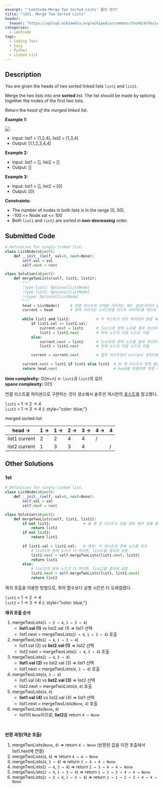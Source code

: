 ```yaml
---
excerpt: "'LeetCode-Merge Two Sorted Lists' 풀이 정리"
title: "\021. Merge Two Sorted Lists"
header:
  teaser: "https://upload.wikimedia.org/wikipedia/commons/thumb/0/0a/LeetCode_Logo_black_with_text.svg/458px-LeetCode_Logo_black_with_text.svg.png"
categories:
  - Leetcode
tags:
  - Coding Test
  - Easy
  - Python
  - Linked List
---
```


## <i class="fa-solid fa-file-lines"></i> Description

You are given the heads of two sorted linked lists `list1` and `list2`.

Merge the two lists into one **sorted** list. The list should be made by splicing together the nodes of the first two lists.

Return the *head of the merged linked list*.

**Example 1:**

![](https://assets.leetcode.com/uploads/2020/10/03/merge_ex1.jpg)

- Input: list1 = \[1,2,4], list2 = \[1,3,4]    
- Output: \[1,1,2,3,4,4]

**Example 2:**

- Input: list1 = \[], list2 = \[]
- Output: \[]

**Example 3:**

- Input: list1 = \[], list2 = \[0]
- Output: \[0]

**Constraints:**

- The number of nodes in both lists is in the range [0, 50].
- -100 <= Node.val <= 100
- Both `list1` and `list2` are sorted in **non-decreasing** order.

## <i class="fa-solid fa-cloud-arrow-up"></i> Submitted Code

```python
# Definition for singly-linked list.
class ListNode(object):
    def __init__(self, val=0, next=None):
        self.val = val
        self.next = next

class Solution(object):
    def mergeTwoLists(self, list1, list2):
        """
        :type list1: Optional[ListNode]
        :type list2: Optional[ListNode]
        :rtype: Optional[ListNode]
        """
        head = ListNode()     # 연결 리스트의 시작을 가리키는 헤드 생성(데이터 없음)
        current = head        # 현재 가리키는 노드(연결 리스트 마지막)를 헤드로 초기화
        
        while list1 and list2:            # 두 리스트가 모두 비어있지 않을 때까지 반복
            if list1.val <= list2.val:
                current.next = list1      # list1의 현재 노드를 결과 리스트에 추가
                list1 = list1.next        # 현재 노드의 다음 노드로 이동
            else:
                current.next = list2      # list2의 현재 노드를 결과 리스트에 추가
                list2 = list2.next        # 현재 노드의 다음 노드로 이동

            current = current.next        # 결과 리스트에서 current 포인터를 한 칸 이동
            
        current.next = list1 if list1 else list2  # 한 쪽 리스트가 먼저 끝난 경우 남은 리스트를 전부 연결
        return head.next                          # head를 반환하면 연결 리스트가 전부 반환됨
```
<i class="fa-solid fa-clock"></i> **time complexity:** O(m+n) ← `list1`과 `list2`의 길이     
<i class="fa-solid fa-memory"></i> **space complexity:** O(1)   

연결 리스트를 파이썬으로 구현하는 것이 생소해서 솔루션 게시판의 <a href="https://leetcode.com/problems/merge-two-sorted-lists/solutions/6048156/video-using-dummy-pointer-and-recursion-solution-as-a-bonus/" target="_blank">포스트</a>를 참고했다.

`list1` = 1 → 2 → 4    
`list2` = 1 → 3 → 4
{: style="color: blue;"}

merged sorted list:

|     head →    | 1 → | 1 → | 2 → | 3 → | 4 → | 4 |
|:-------------:|-----|-----|-----|-----|-----|---|
| list1 current | 2   | 2   | 4   | 4   | /   |   |
| list2 current | 1   | 3   | 3   | 4   |     | / |

## <i class="fa-solid fa-flask"></i> Other Solutions

### 1st

```python
# Definition for singly-linked list.
class ListNode(object):
    def __init__(self, val=0, next=None):
        self.val = val
        self.next = next

class Solution(object):
    def mergeTwoLists(self, list1, list2):
        if not list1:               # 둘 중 빈 리스트가 있을 경우 재귀 호출 종료
            return list2
        if not list2:
            return list1
            
        if list1.val < list2.val:   # 재귀: 각 리스트의 현재 노드를 비교
            # list1의 현재 노드가 더 작으면, list1을 결과에 포함
            list1.next = self.mergeTwoLists(list1.next, list2)
            return list1
        else:
            # list2의 현재 노드가 더 작으면, list2를 결과에 포함
            list2.next = self.mergeTwoLists(list1, list2.next)
            return list2
```

재귀 호출을 이용한 방법으로, 위의 함수보다 실행 시간은 더 오래걸렸다.

`list1` = 1 → 2 → 4    
`list2` = 1 → 3 → 4
{: style="color: blue;"}
<br>

**재귀 호출 순서**

1. mergeTwoLists(`1 → 2 → 4`, `1 → 3 → 4`)
   - **list1.val (1)** vs list2.val (1) ⇒ list1 선택
   - list1.next = mergeTwoLists(`2 → 4`, `1 → 3 → 4`) 호출
2. mergeTwoLists(`2 → 4`, `1 → 3 → 4`)
   - list1.val (2) vs **list2.val (1)** ⇒ list2 선택
   - list2.next = mergeTwoLists(`2 → 4`, `3 → 4`) 호출
3. mergeTwoLists(`2 → 4`, `3 → 4`)
   - **list1.val (2)** vs list2.val (3) ⇒ list1 선택
   - list1.next = mergeTwoLists(`4`, `3 → 4`) 호출
4. mergeTwoLists(`4`, `3 → 4`)
   - list1.val (4) vs **list2.val (3)** ⇒ list2 선택
   - list2.next = mergeTwoLists(`4`, `4`) 호출
5. mergeTwoLists(`4`, `4`)
   - **list1.val (4)** vs list2.val (4) ⇒ list1 선택
   - list1.next = mergeTwoLists(`None`, `4`) 호출
6. mergeTwoLists(`None`, `4`)
   - list1이 `None`이므로, **list2**를 return `4 → None`
   
<br>

**반환 과정(역순 호출)**

1. mergeTwoLists(`None`, `4`) ⇒ return `4 → None` (반환된 값을 이전 호출에서 list1.next에 연결)
2. mergeTwoLists(`4`, `4`) ⇒ return `4 → 4 → None`
3. mergeTwoLists(`4`, `3 → 4`) ⇒ return `3 → 4 → 4 → None`
4. mergeTwoLists(`2 → 4`, `3 → 4`) ⇒ return `2 → 3 → 4 → 4 → None`
5. mergeTwoLists(`2 → 4`, `1 → 3 → 4`) ⇒ return `1 → 2 → 3 → 4 → 4 → None`
6. mergeTwoLists(`1 → 2 → 4`, `1 → 3 → 4`) ⇒ return `1 → 1 → 2 → 3 → 4 → 4 → None`